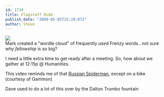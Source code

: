 ```yaml
---
id: 1739
title: Flagstaff Ride
publish_date: "2009-05-05T15:29:07Z"
author: Steve
---
```

[![](http://www.flagstafffrenzy.org/wp-content/uploads/2009/05/frenzy-wordle.jpg)](http://www.flagstafffrenzy.org/wp-content/uploads/2009/05/frenzy-wordle.jpg)  
Mark created a "wordle cloud" of frequently used Frenzy words...not sure why _fellowship_ is so big?

I need a little extra time to get ready after a meeting. So, how about we gather at 12:15p @ Humanities.

  
This video reminds me of that [Russian Spiderman](http://www.youtube.com/watch?v=3pib8_Vxz2A), except on a bike (courtesy of Gammon)

Dave used to do a lot of this over by the Dalton Trumbo fountain
